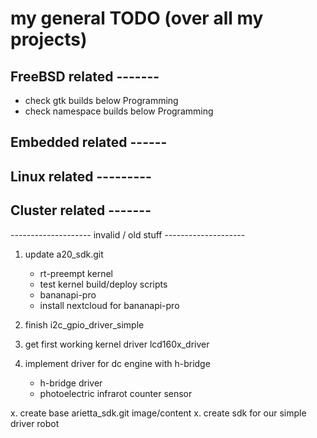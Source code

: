 my general TODO (over all my projects)
======================================


FreeBSD related -------
-------------------------------------------------------------
- check gtk builds below Programming
- check namespace builds below Programming




Embedded related ------
-------------------------------------------------------------




Linux related ---------
-------------------------------------------------------------




Cluster related -------
-------------------------------------------------------------




-------------------- invalid / old stuff --------------------

1. update a20_sdk.git
   - rt-preempt kernel
   - test kernel build/deploy scripts
   - bananapi-pro
   - install nextcloud for bananapi-pro

2. finish i2c_gpio_driver_simple

3. get first working kernel driver lcd160x_driver

4. implement driver for dc engine with h-bridge
   - h-bridge driver
   - photoelectric infrarot counter sensor


x. create base arietta_sdk.git image/content
x. create sdk for our simple driver robot
